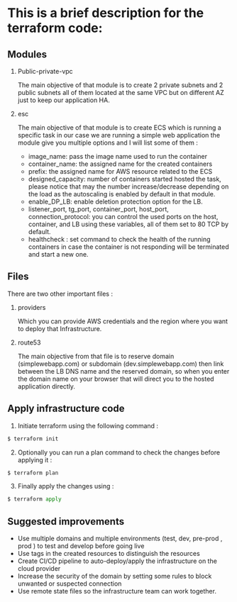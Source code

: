 # This is a brief description for the terraform code:


## Modules

1) Public-private-vpc

     The main objective of that module is to create 2 private subnets and 2 public subnets all of them located at the same VPC but on different AZ just to keep our application HA.

2) esc

   The main objective of that module is to create ECS which is running a specific task in our case we are running a simple web application the module give you multiple options and I will list some of them : 

    * image_name: pass the image name used to run the container 
    * container_name: the assigned name for the created containers
    * prefix: the assigned name for AWS resource related to the ECS 
    * designed_capacity: number of containers started hosted the task, please notice that may the number increase/decrease depending on the load as the autoscaling is enabled by default in that module.
    * enable_DP_LB: enable deletion protection option for the LB.
    * listener_port, tg_port, container_port, host_port, connection_protocol: you can control the used ports on the host, container, and LB using these variables, all of them set to 80 TCP by default.
    * healthcheck : set command to check the health of the running containers in case the container is not responding will be terminated and start a new one.

## Files

There are two other important files :

1) providers 

    Which you can provide AWS credentials and the region where you want to deploy that Infrastructure.

2) route53 

   The main objective from that file is to reserve domain (simplewebapp.com) or subdomain (dev.simplewebapp.com) then link between the LB DNS name and the reserved domain, so when you enter the domain name on your browser that will direct you to the hosted application directly. 


## Apply infrastructure code

1) Initiate terraform using the following command :

```python
$ terraform init 
```

2) Optionally you can run a plan command to check the changes before applying it :

```python
$ terraform plan
```

3) Finally apply the changes using :

```python
$ terraform apply
```



## Suggested improvements

* Use multiple domains and multiple environments (test, dev, pre-prod , prod ) to test and develop before going live 
* Use tags in the created resources to distinguish the resources 
* Create CI/CD pipeline to auto-deploy/apply the infrastructure on the cloud provider 
* Increase the security of the domain by setting some rules to block unwanted or suspected connection
* Use remote state files so the infrastructure team can work together.
